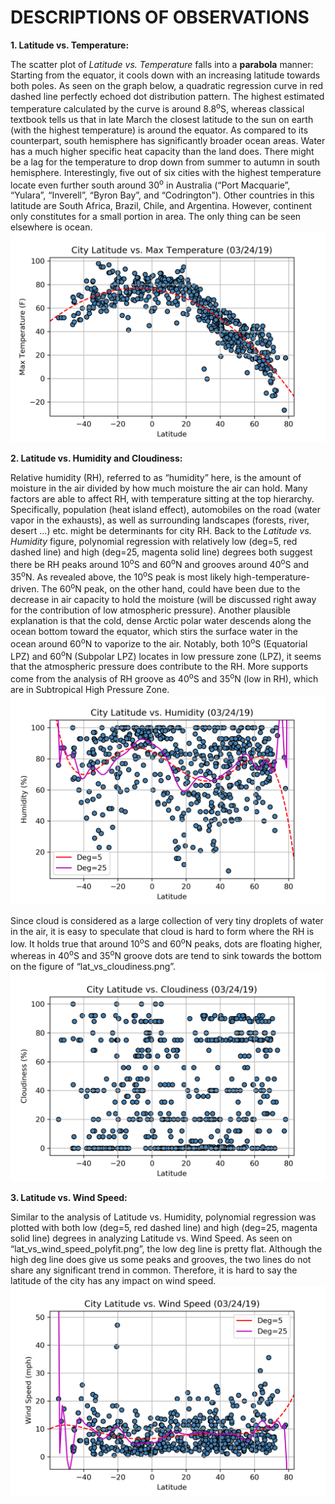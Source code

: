 # DESCRIPTIONS OF OBSERVATIONS

**1. Latitude vs. Temperature:**

The scatter plot of *Latitude vs. Temperature* falls into a **parabola** manner: Starting from the equator, it cools down with an increasing latitude towards both poles. As seen on the graph below, a quadratic regression curve in red dashed line perfectly echoed dot distribution pattern. The highest estimated temperature calculated by the curve is around 8.8<sup>o</sup>S, whereas classical textbook tells us that in late March the closest latitude to the sun on earth (with the highest temperature) is around the equator. As compared to its counterpart, south hemisphere has significantly broader ocean areas. Water has a much higher specific heat capacity than the land does. There might be a lag for the temperature to drop down from summer to autumn in south hemisphere. Interestingly, five out of six cities with the highest temperature locate even further south around 30<sup>o</sup> in Australia (“Port Macquarie”, “Yulara”, “Inverell”, “Byron Bay”, and “Codrington”). Other countries in this latitude are South Africa, Brazil, Chile, and Argentina. However, continent only constitutes for a small portion in area. The only thing can be seen elsewhere is ocean.
<img src="./assets/images/lat_vs_temperature_quadratic_regression.png" alt="Lat vs Temperature">

**2. Latitude vs. Humidity and Cloudiness:**

Relative humidity (RH), referred to as “humidity” here, is the amount of moisture in the air divided by how much moisture the air can hold. Many factors are able to affect RH, with temperature sitting at the top hierarchy. Specifically, population (heat island effect), automobiles on the road (water vapor in the exhausts), as well as surrounding landscapes (forests, river, desert …) etc. might be determinants for city RH. Back to the *Latitude vs. Humidity* figure, polynomial regression with relatively low (deg=5, red dashed line) and high (deg=25, magenta solid line) degrees both suggest there be RH peaks around 10<sup>o</sup>S and 60<sup>o</sup>N and grooves around 40<sup>o</sup>S and 35<sup>o</sup>N. As revealed above, the 10<sup>o</sup>S peak is most likely high-temperature-driven. The 60<sup>o</sup>N peak, on the other hand, could have been due to the decrease in air capacity to hold the moisture (will be discussed right away for the contribution of low atmospheric pressure). Another plausible explanation is that the cold, dense Arctic polar water descends along the ocean bottom toward the equator, which stirs the surface water in the ocean around 60<sup>o</sup>N to vaporize to the air. Notably, both 10<sup>o</sup>S (Equatorial LPZ) and 60<sup>o</sup>N (Subpolar LPZ) locates in low pressure zone (LPZ), it seems that the atmospheric pressure does contribute to the RH. More supports come from the analysis of RH groove as 40<sup>o</sup>S and 35<sup>o</sup>N (low in RH), which are in Subtropical High Pressure Zone.
<img src="./assets/images/lat_vs_humidity_polyfit.png" alt="Lat vs Humidity">

Since cloud is considered as a large collection of very tiny droplets of water in the air, it is easy to speculate that cloud is hard to form where the RH is low. It holds true that around 10<sup>o</sup>S and 60<sup>o</sup>N peaks, dots are floating higher, whereas in 40<sup>o</sup>S and 35<sup>o</sup>N groove dots are tend to sink towards the bottom on the figure of “lat_vs_cloudiness.png”.
<img src="./assets/images/lat_vs_cloudiness.png" alt="Lat vs Cloudiness">

**3. Latitude vs. Wind Speed:**

Similar to the analysis of Latitude vs. Humidity, polynomial regression was plotted with both low (deg=5, red dashed line) and high (deg=25, magenta solid line) degrees in analyzing Latitude vs. Wind Speed. As seen on “lat_vs_wind_speed_polyfit.png”, the low deg line is pretty flat. Although the high deg line does give us some peaks and grooves, the two lines do not share any significant trend in common. Therefore, it is hard to say the latitude of the city has any impact on wind speed.
<img src="./assets/images/lat_vs_wind_speed_polyfit.png" alt="Lat vs Wind Speed">
